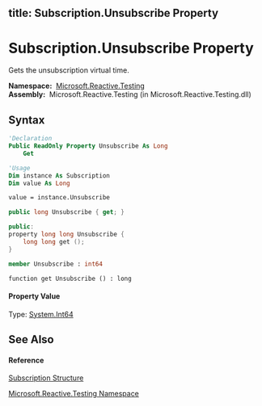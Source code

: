 title: Subscription.Unsubscribe Property
---
# Subscription.Unsubscribe Property

Gets the unsubscription virtual time.

**Namespace:**  [Microsoft.Reactive.Testing](Microsoft.Reactive.Testing\Microsoft.Reactive.Testing.md)  
**Assembly:**  Microsoft.Reactive.Testing (in Microsoft.Reactive.Testing.dll)

## Syntax

```vb
'Declaration
Public ReadOnly Property Unsubscribe As Long
    Get
```

```vb
'Usage
Dim instance As Subscription
Dim value As Long

value = instance.Unsubscribe
```

```csharp
public long Unsubscribe { get; }
```

```c++
public:
property long long Unsubscribe {
    long long get ();
}
```

```fsharp
member Unsubscribe : int64
```

```jscript
function get Unsubscribe () : long
```

#### Property Value

Type: [System.Int64](https://msdn.microsoft.com/en-us/library/6yy583ek)

## See Also

#### Reference

[Subscription Structure](Subscription\Subscription.md)

[Microsoft.Reactive.Testing Namespace](Microsoft.Reactive.Testing\Microsoft.Reactive.Testing.md)
